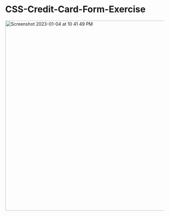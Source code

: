 # CSS-Credit-Card-Form-Exercise
<img width="601" alt="Screenshot 2023-01-04 at 10 41 49 PM" src="https://user-images.githubusercontent.com/111376661/210722582-014b41ba-a62c-45de-b6bc-640259291349.png">
